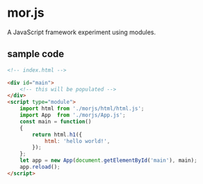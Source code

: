 # mor.js

A JavaScript framework experiment using modules.

## sample code

```html
<!-- index.html -->

<div id="main">
    <!-- this will be populated -->
</div>
<script type="module">
    import html from './morjs/html/html.js';
    import App  from './morjs/App.js';
    const main = function() 
    {
        return html.h1({
            html: 'hello world!',
        });
    };
    let app = new App(document.getElementById('main'), main);
    app.reload();
</script>
```

